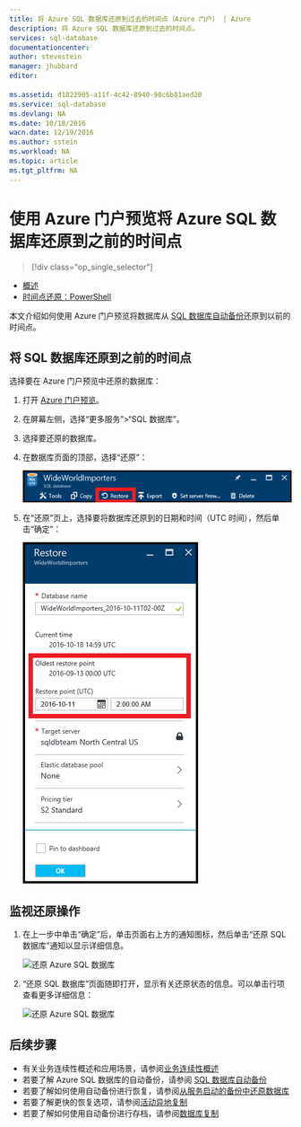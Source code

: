 ```yaml
---
title: 将 Azure SQL 数据库还原到过去的时间点（Azure 门户） | Azure
description: 将 Azure SQL 数据库还原到过去的时间点。
services: sql-database
documentationcenter: 
author: stevestein
manager: jhubbard
editor: 

ms.assetid: d1822905-a11f-4c42-8940-98c6b81aed20
ms.service: sql-database
ms.devlang: NA
ms.date: 10/18/2016
wacn.date: 12/19/2016
ms.author: sstein
ms.workload: NA
ms.topic: article
ms.tgt_pltfrm: NA
---
```


# 使用 Azure 门户预览将 Azure SQL 数据库还原到之前的时间点

> [!div class="op_single_selector"]
- [概述](./sql-database-recovery-using-backups.md)
- [时间点还原：PowerShell](./sql-database-point-in-time-restore-powershell.md)

本文介绍如何使用 Azure 门户预览将数据库从 [SQL 数据库自动备份](./sql-database-automated-backups.md)还原到以前的时间点。

## 将 SQL 数据库还原到之前的时间点
选择要在 Azure 门户预览中还原的数据库：

1. 打开 [Azure 门户预览](https://portal.azure.cn)。
2. 在屏幕左侧，选择“更多服务”>“SQL 数据库”。
3. 选择要还原的数据库。
4. 在数据库页面的顶部，选择“还原”：
   
   ![还原 Azure SQL 数据库](./media/sql-database-point-in-time-restore-portal/restore.png)  

5. 在“还原”页上，选择要将数据库还原到的日期和时间（UTC 时间），然后单击“确定”：
   
   ![还原 Azure SQL 数据库](./media/sql-database-point-in-time-restore-portal/restore-details.png)  

## 监视还原操作
1. 在上一步中单击“确定”后，单击页面右上方的通知图标，然后单击“还原 SQL 数据库”通知以显示详细信息。
   
    ![还原 Azure SQL 数据库](./media/sql-database-point-in-time-restore-portal/notification-icon.png)  

2. “还原 SQL 数据库”页面随即打开，显示有关还原状态的信息。可以单击行项查看更多详细信息：
   
    ![还原 Azure SQL 数据库](./media/sql-database-point-in-time-restore-portal/inprogress.png)  

## 后续步骤

- 有关业务连续性概述和应用场景，请参阅[业务连续性概述](./sql-database-business-continuity.md)
- 若要了解 Azure SQL 数据库的自动备份，请参阅 [SQL 数据库自动备份](./sql-database-automated-backups.md)
- 若要了解如何使用自动备份进行恢复，请参阅[从服务启动的备份中还原数据库](./sql-database-recovery-using-backups.md)
- 若要了解更快的恢复选项，请参阅[活动异地复制](./sql-database-geo-replication-overview.md)
- 若要了解如何使用自动备份进行存档，请参阅[数据库复制](./sql-database-copy.md)

<!---HONumber=Mooncake_1212_2016-->